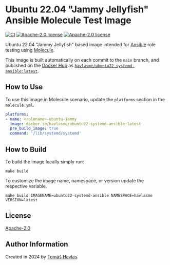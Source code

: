 Ubuntu 22.04 "Jammy Jellyfish" Ansible Molecule Test Image
================================================

[![CI][gitlabci-image]][gitlabci-link]
[![Apache-2.0 license][dockerhub-image]][dockerhub-link]
[![Apache-2.0 license][license-image]][license-link]

Ubuntu 22.04 "Jammy Jellyfish" based image intended for [Ansible](https://www.ansible.com/) role testing using [Molecule](https://ansible.readthedocs.io/projects/molecule/).

This image is built automatically on each commit to the `main` branch, and published on the [Docker Hub](https://hub.docker.com/) as [`havlasme/ubuntu22-systemd-ansible:latest`](https://hub.docker.com/r/havlasme/ubuntu22-systemd-ansible).

How to Use
----------

To use this image in Molecule scenario, update the `platforms` section in the `molecule.yml`.

```yaml title="molecule.yml"
platforms:
- name: <rolename>-ubuntu-jammy
  image: docker.io/havlasme/ubuntu22-systemd-ansible:latest
  pre_build_image: true
  command: '/lib/systemd/systemd'
```

How to Build
------------

To build the image locally simply run:

```shell
make build
```

To customize the image name, namespace, or version update the respective variable.

```shell
make build IMAGENAME=ubuntu22-systemd-ansible NAMESPACE=havlasme VERSION=latest
```

License
-------

[Apache-2.0][license-link]

Author Information
------------------

Created in 2024 by [Tomáš Havlas](https://havlas.me/).


[license-image]: https://img.shields.io/badge/license-Apache2.0-blue.svg?style=flat-square
[license-link]: LICENSE

[dockerhub-image]: https://img.shields.io/docker/pulls/havlasme/ubuntu22-systemd-ansible?style=flat-square
[dockerhub-link]: https://hub.docker.com/r/havlasme/ubuntu22-systemd-ansible

[gitlabci-image]: https://img.shields.io/gitlab/pipeline-status/havlas.me/docker-ubuntu22-systemd-ansible?style=flat-square
[gitlabci-link]: https://gitlab.com/havlas.me/docker-ubuntu22-systemd-ansible/-/pipelines
